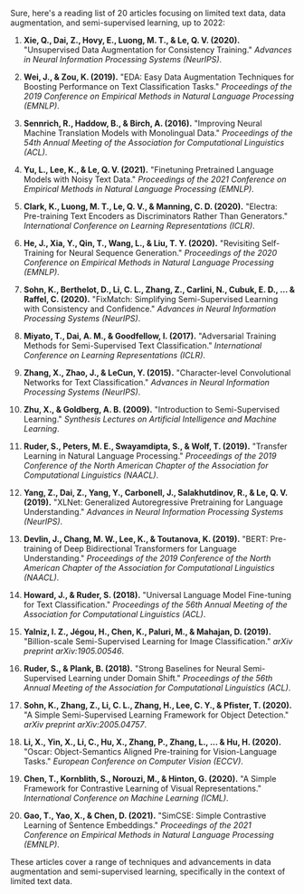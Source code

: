 Sure, here's a reading list of 20 articles focusing on limited text data, data augmentation, and semi-supervised learning, up to 2022:

1. **Xie, Q., Dai, Z., Hovy, E., Luong, M. T., & Le, Q. V. (2020).** "Unsupervised Data Augmentation for Consistency Training." *Advances in Neural Information Processing Systems (NeurIPS)*.
   
2. **Wei, J., & Zou, K. (2019).** "EDA: Easy Data Augmentation Techniques for Boosting Performance on Text Classification Tasks." *Proceedings of the 2019 Conference on Empirical Methods in Natural Language Processing (EMNLP)*.

3. **Sennrich, R., Haddow, B., & Birch, A. (2016).** "Improving Neural Machine Translation Models with Monolingual Data." *Proceedings of the 54th Annual Meeting of the Association for Computational Linguistics (ACL)*.

4. **Yu, L., Lee, K., & Le, Q. V. (2021).** "Finetuning Pretrained Language Models with Noisy Text Data." *Proceedings of the 2021 Conference on Empirical Methods in Natural Language Processing (EMNLP)*.

5. **Clark, K., Luong, M. T., Le, Q. V., & Manning, C. D. (2020).** "Electra: Pre-training Text Encoders as Discriminators Rather Than Generators." *International Conference on Learning Representations (ICLR)*.

6. **He, J., Xia, Y., Qin, T., Wang, L., & Liu, T. Y. (2020).** "Revisiting Self-Training for Neural Sequence Generation." *Proceedings of the 2020 Conference on Empirical Methods in Natural Language Processing (EMNLP)*.

7. **Sohn, K., Berthelot, D., Li, C. L., Zhang, Z., Carlini, N., Cubuk, E. D., ... & Raffel, C. (2020).** "FixMatch: Simplifying Semi-Supervised Learning with Consistency and Confidence." *Advances in Neural Information Processing Systems (NeurIPS)*.

8. **Miyato, T., Dai, A. M., & Goodfellow, I. (2017).** "Adversarial Training Methods for Semi-Supervised Text Classification." *International Conference on Learning Representations (ICLR)*.

9. **Zhang, X., Zhao, J., & LeCun, Y. (2015).** "Character-level Convolutional Networks for Text Classification." *Advances in Neural Information Processing Systems (NeurIPS)*.

10. **Zhu, X., & Goldberg, A. B. (2009).** "Introduction to Semi-Supervised Learning." *Synthesis Lectures on Artificial Intelligence and Machine Learning*.

11. **Ruder, S., Peters, M. E., Swayamdipta, S., & Wolf, T. (2019).** "Transfer Learning in Natural Language Processing." *Proceedings of the 2019 Conference of the North American Chapter of the Association for Computational Linguistics (NAACL)*.

12. **Yang, Z., Dai, Z., Yang, Y., Carbonell, J., Salakhutdinov, R., & Le, Q. V. (2019).** "XLNet: Generalized Autoregressive Pretraining for Language Understanding." *Advances in Neural Information Processing Systems (NeurIPS)*.

13. **Devlin, J., Chang, M. W., Lee, K., & Toutanova, K. (2019).** "BERT: Pre-training of Deep Bidirectional Transformers for Language Understanding." *Proceedings of the 2019 Conference of the North American Chapter of the Association for Computational Linguistics (NAACL)*.

14. **Howard, J., & Ruder, S. (2018).** "Universal Language Model Fine-tuning for Text Classification." *Proceedings of the 56th Annual Meeting of the Association for Computational Linguistics (ACL)*.

15. **Yalniz, I. Z., Jégou, H., Chen, K., Paluri, M., & Mahajan, D. (2019).** "Billion-scale Semi-Supervised Learning for Image Classification." *arXiv preprint arXiv:1905.00546*.

16. **Ruder, S., & Plank, B. (2018).** "Strong Baselines for Neural Semi-Supervised Learning under Domain Shift." *Proceedings of the 56th Annual Meeting of the Association for Computational Linguistics (ACL)*.

17. **Sohn, K., Zhang, Z., Li, C. L., Zhang, H., Lee, C. Y., & Pfister, T. (2020).** "A Simple Semi-Supervised Learning Framework for Object Detection." *arXiv preprint arXiv:2005.04757*.

18. **Li, X., Yin, X., Li, C., Hu, X., Zhang, P., Zhang, L., ... & Hu, H. (2020).** "Oscar: Object-Semantics Aligned Pre-training for Vision-Language Tasks." *European Conference on Computer Vision (ECCV)*.

19. **Chen, T., Kornblith, S., Norouzi, M., & Hinton, G. (2020).** "A Simple Framework for Contrastive Learning of Visual Representations." *International Conference on Machine Learning (ICML)*.

20. **Gao, T., Yao, X., & Chen, D. (2021).** "SimCSE: Simple Contrastive Learning of Sentence Embeddings." *Proceedings of the 2021 Conference on Empirical Methods in Natural Language Processing (EMNLP)*.

These articles cover a range of techniques and advancements in data augmentation and semi-supervised learning, specifically in the context of limited text data.